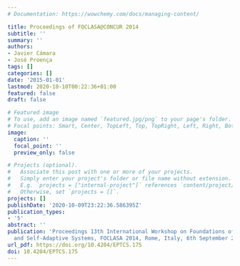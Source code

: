 ```yaml
---
# Documentation: https://wowchemy.com/docs/managing-content/

title: Proceedings of FOCLASA@CONCUR 2014
subtitle: ''
summary: ''
authors:
- Javier Cámara
- José Proença
tags: []
categories: []
date: '2015-01-01'
lastmod: 2020-10-10T00:22:36+01:00
featured: false
draft: false

# Featured image
# To use, add an image named `featured.jpg/png` to your page's folder.
# Focal points: Smart, Center, TopLeft, Top, TopRight, Left, Right, BottomLeft, Bottom, BottomRight.
image:
  caption: ''
  focal_point: ''
  preview_only: false

# Projects (optional).
#   Associate this post with one or more of your projects.
#   Simply enter your project's folder or file name without extension.
#   E.g. `projects = ["internal-project"]` references `content/project/deep-learning/index.md`.
#   Otherwise, set `projects = []`.
projects: []
publishDate: '2020-10-09T23:22:36.586395Z'
publication_types:
- '5'
abstract: ''
publication: 'Proceedings 13th International Workshop on Foundations of Coordination Languages
  and Self-Adaptive Systems, FOCLASA 2014, Rome, Italy, 6th September 2014'
url_pdf: https://doi.org/10.4204/EPTCS.175
doi: 10.4204/EPTCS.175
---
```


